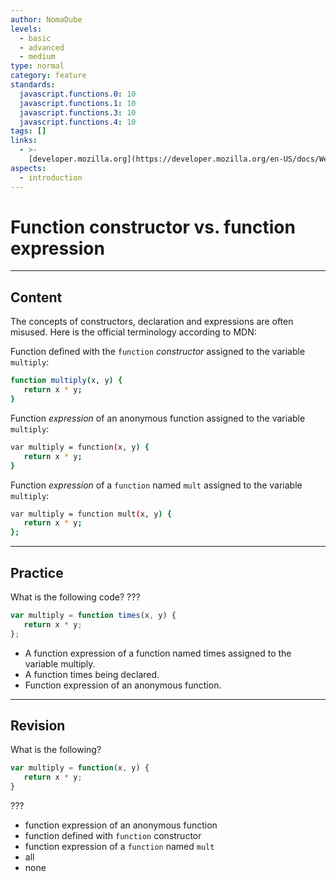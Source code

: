 ```yaml
---
author: NomaDube
levels:
  - basic
  - advanced
  - medium
type: normal
category: feature
standards:
  javascript.functions.0: 10
  javascript.functions.1: 10
  javascript.functions.3: 10
  javascript.functions.4: 10
tags: []
links:
  - >-
    [developer.mozilla.org](https://developer.mozilla.org/en-US/docs/Web/JavaScript/Reference/Functions#Function_constructor_vs._function_declaration_vs._function_expression){website}
aspects:
  - introduction
---
```


# Function constructor vs. function expression


---

## Content

The concepts of constructors, declaration and expressions are often misused. Here is the official terminology according to MDN:

Function defined with the `function` *constructor* assigned to the variable `multiply`:

```bash
function multiply(x, y) {
   return x * y;
}
```

Function *expression* of an anonymous function assigned to the variable `multiply`:

```bash
var multiply = function(x, y) {
   return x * y;
}
```

Function *expression* of a `function` named `mult` assigned to the variable `multiply`:

```bash
var multiply = function mult(x, y) {
   return x * y;
};
```


---

## Practice

What is the following code? ???

```javascript
var multiply = function times(x, y) {
   return x * y;
};
```

* A function expression of a function named times assigned to the variable multiply.
* A function times being declared.
* Function expression of an anonymous function.


---

## Revision

What is the following?

```javascript
var multiply = function(x, y) {
   return x * y;
}
```

???

* function expression of an anonymous function
* function defined with `function` constructor
* function expression of a `function` named `mult`
* all
* none

